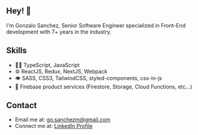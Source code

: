 ## Hey! 👋

I'm Gonzalo Sanchez, Senior Software Engineer specialized in Front-End development with 7+ years in the industry.

## Skills

- 👨‍💻 TypeScript, JavaScript
- ⚙️ ReactJS, Redux, NextJS, Webpack
- 👁️ SASS, CSS3, TailwindCSS, styled-components, css-in-js
- 💽 Firebase product services (Firestore, Storage, Cloud Functions, etc...)

## Contact

- Email me at: [go.sanchezm@gmail.com](mailto:go.sanchezm@gmail.com)
- Connect me at: [LinkedIn Profile](https://www.linkedin.com/in/GonzaSanchezDev)
